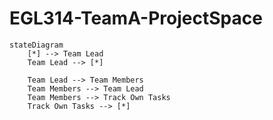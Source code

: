 # EGL314-TeamA-ProjectSpace

```mermaid
stateDiagram
    [*] --> Team Lead
    Team Lead --> [*]

    Team Lead --> Team Members
    Team Members --> Team Lead
    Team Members --> Track Own Tasks
    Track Own Tasks --> [*]
```
